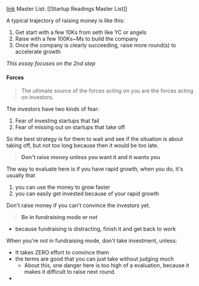 [link](https://paulgraham.com/fr.html)
Master List: [[Startup Readings Master List]]

A typical trajectory of raising money is like this:
1. Get start with a few 10Ks from seth like YC or angels
2. Raise with a few 100Ks~Ms to build the company
3. Once the company is clearly succeeding, raise more round(s) to accelerate growth

*This essay focuses on the 2nd step*

#### Forces
> The ultimate source of the forces acting on you are the forces acting on investors.

The investors have two kinds of fear:
1. Fear of investing startups that fail
2. Fear of missing out on startups that take off

So the best strategy is for them to wait and see if the situation is about taking off, but not too long because then it would be too late.

>**Don't raise money unless you want it and it wants you**

The way to evaluate here is if you have rapid growth, when you do, it's usually that
1. you can use the money to grow faster
2. you can easily get invested because of your rapid growth

Don't raise money if you can't convince the investors yet.

> **Be in fundraising mode or not**
- because fundraising is distracting, finish it and get back to work

When you're not in fundraising mode, don't take investment, unless:
- It takes ZERO effort to convince them
- the terms are good that you can just take without judging much
	- About this, one danger here is too high of a evaluation, because it makes it difficult to raise next round.
- 
